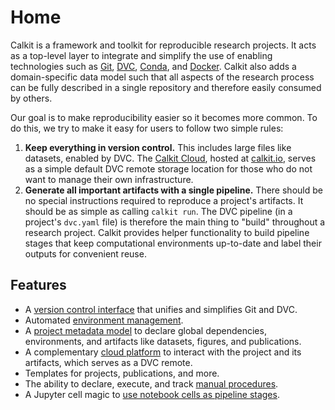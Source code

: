# Home

Calkit is a framework and toolkit for reproducible research projects.
It acts as a top-level layer to integrate and simplify the use of enabling
technologies such as
[Git](https://git-scm.com/),
[DVC](https://dvc.org/),
[Conda](https://docs.conda.io/en/latest/),
and [Docker](https://docker.com).
Calkit also adds a domain-specific data model
such that all aspects of the research process can be fully described in a
single repository and therefore easily consumed by others.

Our goal is to make reproducibility easier so it becomes more common.
To do this, we try to make it easy for users to follow two simple rules:

1. **Keep everything in version control.** This includes large files like
   datasets, enabled by DVC.
   The [Calkit Cloud](https://github.com/calkit/calkit-cloud),
   hosted at [calkit.io](https://calkit.io),
   serves as a simple default DVC remote storage location for those who do not
   want to manage their own infrastructure.
2. **Generate all important artifacts with a single pipeline.** There should be
   no special instructions required to reproduce a project's artifacts.
   It should be as simple as calling `calkit run`.
   The DVC pipeline (in a project's `dvc.yaml` file) is therefore the main
   thing to "build" throughout a research project.
   Calkit provides helper functionality to build pipeline stages that
   keep computational environments up-to-date and label their outputs for
   convenient reuse.

## Features

- A [version control interface](version-control.md)
  that unifies and simplifies Git and DVC.
- Automated [environment management](environments.md).
- A [project metadata model](calkit-yaml.md)
  to declare global dependencies, environments,
  and artifacts like datasets, figures, and publications.
- A complementary [cloud platform](https://calkit.io) to interact with
  the project and its artifacts, which serves as a DVC remote.
- Templates for projects, publications, and more.
- The ability to declare, execute, and track
  [manual procedures](tutorials/procedures.md).
- A Jupyter cell magic to
  [use notebook cells as pipeline stages](tutorials/notebook-pipeline.md).
